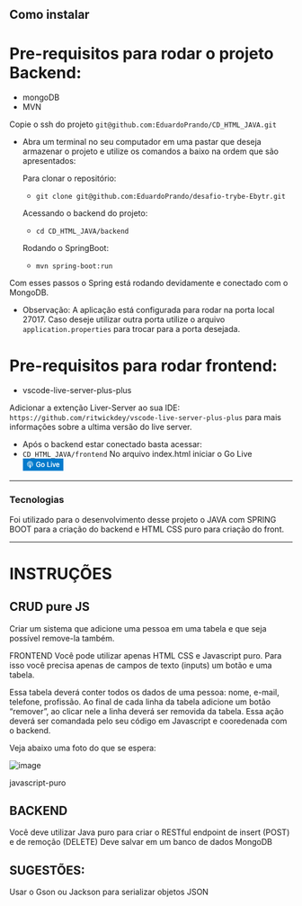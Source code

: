 ## Como instalar

# Pre-requisitos para rodar o projeto Backend: 
- mongoDB
- MVN

Copie o ssh do projeto `git@github.com:EduardoPrando/CD_HTML_JAVA.git`

* Abra um terminal no seu computador em uma pastar que deseja armazenar o projeto e utilize os comandos a baixo na ordem que são apresentados:

  Para clonar o repositório:
  
  * `git clone git@github.com:EduardoPrando/desafio-trybe-Ebytr.git`

  Acessando o backend do projeto:

  * `cd CD_HTML_JAVA/backend`
  
  Rodando o SpringBoot:
  
  * `mvn spring-boot:run`

Com esses passos o Spring está rodando devidamente e conectado com o MongoDB.

* Observação:
  A aplicação está configurada para rodar na porta local 27017. Caso deseje utilizar outra porta utilize o arquivo `application.properties` para trocar para a porta desejada.


# Pre-requisitos para rodar frontend:
- vscode-live-server-plus-plus

Adicionar a extenção Liver-Server ao sua IDE: `https://github.com/ritwickdey/vscode-live-server-plus-plus` para mais informações sobre a ultima versão do live server.

* Após o backend estar conectado basta acessar:
* `CD_HTML_JAVA/frontend`
No arquivo index.html iniciar o Go Live
![image test](https://github.com/EduardoPrando/CD_HTML_JAVA/blob/main/img/goLive.png)

---

### Tecnologias


Foi utilizado para o desenvolvimento desse projeto o JAVA com SPRING BOOT para a criação do backend e HTML CSS puro para criação do front.

---

# INSTRUÇÕES
## CRUD pure JS

Criar um sistema que adicione uma pessoa em uma tabela e que seja possível remove-la também.

FRONTEND Você pode utilizar apenas HTML CSS e Javascript puro. Para isso você precisa apenas de campos de texto (inputs) um botão e uma tabela.

Essa tabela deverá conter todos os dados de uma pessoa: nome, e-mail, telefone, profissão. Ao final de cada linha da tabela adicione um botão “remover”, ao clicar nele a linha deverá ser removida da tabela. Essa ação deverá ser comandada pelo seu código em Javascript e cooredenada com o backend.

Veja abaixo uma foto do que se espera:

![image](https://user-images.githubusercontent.com/80851258/168498751-0875167e-90e1-4ed6-81c6-709c49ac27fa.png)

javascript-puro

## BACKEND

Você deve utilizar Java puro para criar o RESTful endpoint de insert (POST) e de remoção (DELETE) Deve salvar em um banco de dados MongoDB

## SUGESTÕES:

Usar o Gson ou Jackson para serializar objetos JSON
